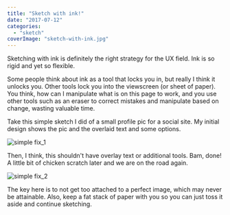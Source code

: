 ```yaml
---
title: "Sketch with ink!"
date: "2017-07-12"
categories: 
  - "sketch"
coverImage: "sketch-with-ink.jpg"
---
```


Sketching with ink is definitely the right strategy for the UX field. Ink is so rigid and yet so flexible.

Some people think about ink as a tool that locks you in, but really I think it unlocks you. Other tools lock you into the viewscreen (or sheet of paper). You think, how can I manipulate what is on this page to work, and you use other tools such as an eraser to correct mistakes and manipulate based on change, wasting valuable time.

Take this simple sketch I did of a small profile pic for a social site. My initial design shows the pic and the overlaid text and some options.

![simple fix_1](https://joshualowrycom.files.wordpress.com/2017/07/simple-fix_1.jpg?w=300)

Then, I think, this shouldn't have overlay text or additional tools. Bam, done! A little bit of chicken scratch later and we are on the road again.

![simple fix_2](https://joshualowrycom.files.wordpress.com/2017/07/simple-fix_2.jpg?w=300)

The key here is to not get too attached to a perfect image, which may never be attainable. Also, keep a fat stack of paper with you so you can just toss it aside and continue sketching.
